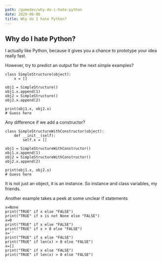 ```yaml
---
path: /gamedev/why-do-i-hate-python
date: 2020-06-06
title: Why do I hate Python?
---
```


## Why do I hate Python?

I actually like Python, because it gives you a chance to prototype your idea really fast.

However, try to predict an output for the next simple examples?

```
class SimpleStructure(object):
    x = []

obj1 = SimpleStructure()
obj1.x.append(1)
obj2 = SimpleStructure()
obj2.x.append(2)

print(obj1.x, obj2.x)
# Guess here
```

Any difference if we add a constructor?

```
class SimpleStructureWithConstructor(object):
    def __init__(self):
        self.x = []

obj1 = SimpleStructureWithConstructor()
obj1.x.append(1)
obj2 = SimpleStructureWithConstructor()
obj2.x.append(2)

print(obj1.x, obj2.x)
# Guess here
```

It is not just an object, it is an instance. So instance and class variables, my friends.

Another example takes a peek at some unclear if statements

```
x=None
print("TRUE" if x else "FALSE")
print("TRUE" if x is not None else "FALSE")
x=0
print("TRUE" if x else "FALSE")
print("TRUE" if x > 0 else "FALSE")
x=''
print("TRUE" if x else "FALSE")
print("TRUE" if len(x) > 0 else "FALSE")
x=[]
print("TRUE" if x else "FALSE")
print("TRUE" if len(x) > 0 else "FALSE")
```